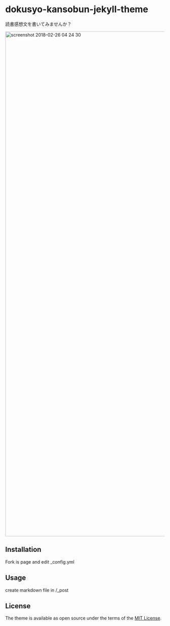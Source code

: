 # dokusyo-kansobun-jekyll-theme

読書感想文を書いてみませんか？

<img width="1591" alt="screenshot 2018-02-26 04 24 30" src="https://user-images.githubusercontent.com/9139177/36645484-ff9f596a-1aac-11e8-977b-78a5846bb40b.png">

## Installation

Fork is page and edit _config.yml

## Usage

create markdown file  in /_post

## License

The theme is available as open source under the terms of the [MIT License](https://opensource.org/licenses/MIT).

